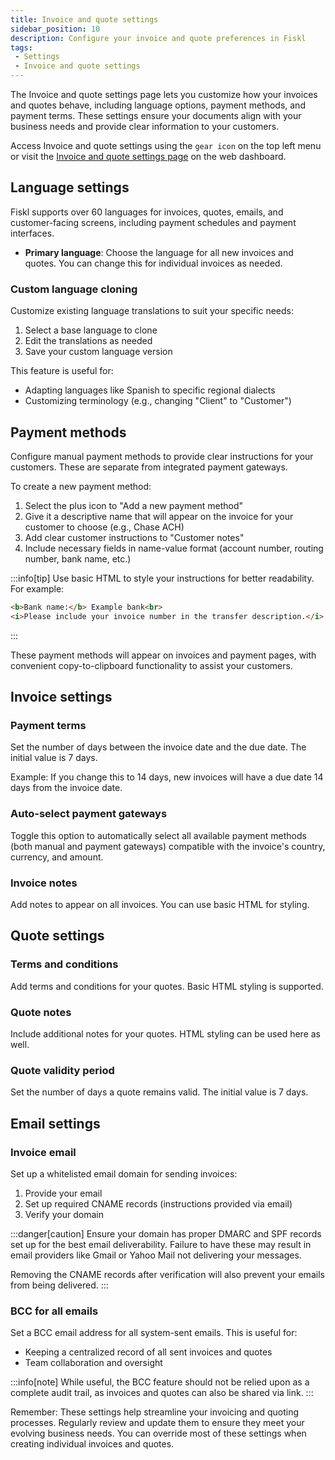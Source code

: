 ```yaml
---
title: Invoice and quote settings
sidebar_position: 10
description: Configure your invoice and quote preferences in Fiskl
tags:
 - Settings
 - Invoice and quote settings
---
```


The Invoice and quote settings page lets you customize how your invoices and quotes behave, including language options, payment methods, and payment terms. These settings ensure your documents align with your business needs and provide clear information to your customers.

Access Invoice and quote settings using the `gear icon` on the top left menu or visit the [Invoice and quote settings page](https://my.fiskl.com/invoice-settings) on the web dashboard.

## Language settings

Fiskl supports over 60 languages for invoices, quotes, emails, and customer-facing screens, including payment schedules and payment interfaces.

- **Primary language**: Choose the language for all new invoices and quotes. You can change this for individual invoices as needed.

### Custom language cloning

Customize existing language translations to suit your specific needs:

1. Select a base language to clone
2. Edit the translations as needed
3. Save your custom language version

This feature is useful for:
- Adapting languages like Spanish to specific regional dialects
- Customizing terminology (e.g., changing "Client" to "Customer")

## Payment methods

Configure manual payment methods to provide clear instructions for your customers. These are separate from integrated payment gateways.

To create a new payment method:

1. Select the plus icon to "Add a new payment method"
2. Give it a descriptive name that will appear on the invoice for your customer to choose (e.g., Chase ACH)
3. Add clear customer instructions to "Customer notes"
4. Include necessary fields in name-value format (account number, routing number, bank name, etc.)

:::info[tip]
Use basic HTML to style your instructions for better readability. For example:
```html
<b>Bank name:</b> Example bank<br>
<i>Please include your invoice number in the transfer description.</i>
```
:::

These payment methods will appear on invoices and payment pages, with convenient copy-to-clipboard functionality to assist your customers.

## Invoice settings

### Payment terms
Set the number of days between the invoice date and the due date. The initial value is 7 days.

Example: If you change this to 14 days, new invoices will have a due date 14 days from the invoice date.

### Auto-select payment gateways
Toggle this option to automatically select all available payment methods (both manual and payment gateways) compatible with the invoice's country, currency, and amount.

### Invoice notes
Add notes to appear on all invoices. You can use basic HTML for styling.

## Quote settings

### Terms and conditions
Add terms and conditions for your quotes. Basic HTML styling is supported.

### Quote notes
Include additional notes for your quotes. HTML styling can be used here as well.

### Quote validity period
Set the number of days a quote remains valid. The initial value is 7 days.

## Email settings

### Invoice email
Set up a whitelisted email domain for sending invoices:

1. Provide your email
2. Set up required CNAME records (instructions provided via email)
3. Verify your domain

:::danger[caution]
Ensure your domain has proper DMARC and SPF records set up for the best email deliverability. Failure to have these may result in email providers like Gmail or Yahoo Mail not delivering your messages.

Removing the CNAME records after verification will also prevent your emails from being delivered.
:::

### BCC for all emails
Set a BCC email address for all system-sent emails. This is useful for:
- Keeping a centralized record of all sent invoices and quotes
- Team collaboration and oversight

:::info[note]
While useful, the BCC feature should not be relied upon as a complete audit trail, as invoices and quotes can also be shared via link.
:::

Remember: These settings help streamline your invoicing and quoting processes. Regularly review and update them to ensure they meet your evolving business needs. You can override most of these settings when creating individual invoices and quotes.
